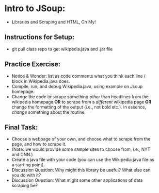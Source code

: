 # Intro to JSoup:
- Libraries and Scraping and HTML, Oh My!
## Instructions for Setup:
- git pull class repo to get wikipedia.java and .jar file
## Practice Exercise:
- Notice & Wonder: list as code comments what you think each line / block in Wikipedia.java does.
- Compile, run, and debug Wikipedia.java, using example on Jsoup homepage.
- Change the code to scrape something *other* than headlines from the wikipedia homepage **OR** to scrape from a *different* wikipedia page **OR** change the formatting of the output (i.e., not bold etc.). In essence, *change* something about the routine.
## Final Task:
- Choose a webpage of your own, and choose what to scrape from the page, and how to scrape it.
- (Note: we would provide some sample sites to choose from, i.e., NYT and CNN.)
- Create a java file with your code (you can use the Wikipedia.java file as a starting point).
- Discussion Question: Why might this library be useful? What else can you do with it?
- Discussion Question: What might some other applications of data scraping be?
